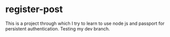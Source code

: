 # register-post
This is a project through which I try to learn to use node js and passport for persistent authentication.
Testing my dev branch.
